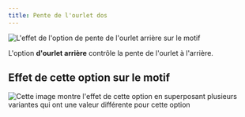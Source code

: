 ```yaml
---
title: Pente de l'ourlet dos
---
```


![L'effet de l'option de pente de l'ourlet arrière sur le motif](sample.png)

L'option **d'ourlet arrière** contrôle la pente de l'ourlet à l'arrière.

## Effet de cette option sur le motif

![Cette image montre l'effet de cette option en superposant plusieurs variantes qui ont une valeur différente pour cette option](bella_backhemslope_sample.svg "Effet de cette option sur le motif")
